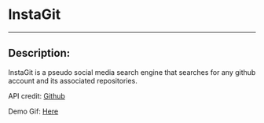 # InstaGit
<hr>

<h2>Description:</h2>
<p>InstaGit is a pseudo social media search engine that searches for any github account and its associated repositories.</p>
<p>API credit: <a href='https://docs.github.com/en/rest?apiVersion=2022-11-28'>Github</a></p>
<p>Demo Gif: <a href='https://giphy.com/gifs/3vMAYH3grOBS0hd8o9/fullscreen'>Here</a></p>

